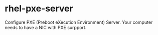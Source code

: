 # rhel-pxe-server
Configure PXE (Preboot eXecution Environment) Server. Your computer needs to have a NIC with PXE surpport. 

